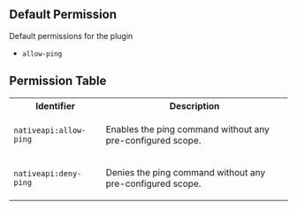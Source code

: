 ## Default Permission

Default permissions for the plugin

- `allow-ping`

## Permission Table

<table>
<tr>
<th>Identifier</th>
<th>Description</th>
</tr>


<tr>
<td>

`nativeapi:allow-ping`

</td>
<td>

Enables the ping command without any pre-configured scope.

</td>
</tr>

<tr>
<td>

`nativeapi:deny-ping`

</td>
<td>

Denies the ping command without any pre-configured scope.

</td>
</tr>
</table>
